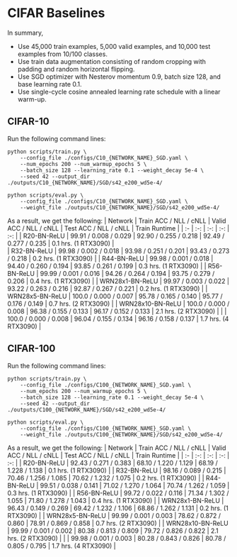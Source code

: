 # CIFAR Baselines

In summary,
* Use 45,000 train examples, 5,000 valid examples, and 10,000 test examples from 10/100 classes.
* Use train data augmentation consisting of random cropping with padding and random horizontal flipping.
* Use SGD optimizer with Nesterov momentum 0.9, batch size 128, and base learning rate 0.1.
* Use single-cycle cosine annealed learning rate schedule with a linear warm-up.

## CIFAR-10

Run the following command lines:
```
python scripts/train.py \
    --config_file ./configs/C10_{NETWORK_NAME}_SGD.yaml \
    --num_epochs 200 --num_warmup_epochs 5 \
    --batch_size 128 --learning_rate 0.1 --weight_decay 5e-4 \
    --seed 42 --output_dir ./outputs/C10_{NETWORK_NAME}/SGD/s42_e200_wd5e-4/
```
```
python scripts/eval.py \
    --config_file ./configs/C10_{NETWORK_NAME}_SGD.yaml \
    --weight_file ./outputs/C10_{NETWORK_NAME}/SGD/s42_e200_wd5e-4/
```

As a result, we get the following:
| Network          | Train ACC / NLL / cNLL | Valid ACC / NLL / cNLL | Test ACC / NLL / cNLL  | Train Runtime        |
| :-               | :-:                    | :-:                    | :-:                    | :-:                  |
| R20-BN-ReLU      | 99.91 / 0.008 / 0.029  | 92.90 / 0.255 / 0.218  | 92.49 / 0.277 / 0.235  | 0.1 hrs. (1 RTX3090) |  
| R32-BN-ReLU      | 99.98 / 0.002 / 0.018  | 93.98 / 0.251 / 0.201  | 93.43 / 0.273 / 0.218  | 0.2 hrs. (1 RTX3090) |
| R44-BN-ReLU      | 99.98 / 0.001 / 0.018  | 94.40 / 0.260 / 0.194  | 93.85 / 0.261 / 0.199  | 0.3 hrs. (1 RTX3090) |
| R56-BN-ReLU      | 99.99 / 0.001 / 0.016  | 94.26 / 0.264 / 0.194  | 93.75 / 0.279 / 0.206  | 0.4 hrs. (1 RTX3090) |
| WRN28x1-BN-ReLU  | 99.97 / 0.003 / 0.022  | 93.22 / 0.263 / 0.216  | 92.87 / 0.267 / 0.221  | 0.2 hrs. (1 RTX3090) |
| WRN28x5-BN-ReLU  | 100.0 / 0.000 / 0.007  | 95.78 / 0.165 / 0.140  | 95.77 / 0.176 / 0.149  | 0.7 hrs. (2 RTX3090) |
| WRN28x10-BN-ReLU | 100.0 / 0.000 / 0.008  | 96.38 / 0.155 / 0.133  | 96.17 / 0.152 / 0.133  | 2.1 hrs. (2 RTX3090) |
|                  | 100.0 / 0.000 / 0.008  | 96.04 / 0.155 / 0.134  | 96.16 / 0.158 / 0.137  | 1.7 hrs. (4 RTX3090) |

## CIFAR-100

Run the following command lines:
```
python scripts/train.py \
    --config_file ./configs/C100_{NETWORK_NAME}_SGD.yaml \
    --num_epochs 200 --num_warmup_epochs 5 \
    --batch_size 128 --learning_rate 0.1 --weight_decay 5e-4 \
    --seed 42 --output_dir ./outputs/C100_{NETWORK_NAME}/SGD/s42_e200_wd5e-4/
```
```
python scripts/eval.py \
    --config_file ./configs/C100_{NETWORK_NAME}_SGD.yaml \
    --weight_file ./outputs/C100_{NETWORK_NAME}/SGD/s42_e200_wd5e-4/
```

As a result, we get the following:
| Network          | Train ACC / NLL / cNLL | Valid ACC / NLL / cNLL | Test ACC / NLL / cNLL  | Train Runtime        |
| :-               | :-:                    | :-:                    | :-:                    | :-:                  |
| R20-BN-ReLU      | 92.43 / 0.271 / 0.383  | 68.10 / 1.220 / 1.129  | 68.19 / 1.228 / 1.138  | 0.1 hrs. (1 RTX3090) |
| R32-BN-ReLU      | 98.16 / 0.089 / 0.215  | 70.46 / 1.256 / 1.085  | 70.62 / 1.232 / 1.075  | 0.2 hrs. (1 RTX3090) |
| R44-BN-ReLU      | 99.51 / 0.038 / 0.141  | 71.02 / 1.270 / 1.064  | 70.74 / 1.262 / 1.059  | 0.3 hrs. (1 RTX3090) |
| R56-BN-ReLU      | 99.72 / 0.022 / 0.116  | 71.34 / 1.302 / 1.055  | 71.80 / 1.278 / 1.043  | 0.4 hrs. (1 RTX3090) |
| WRN28x1-BN-ReLU  | 96.43 / 0.149 / 0.269  | 69.42 / 1.232 / 1.106  | 68.86 / 1.262 / 1.131  | 0.2 hrs. (1 RTX3090) |
| WRN28x5-BN-ReLU  | 99.99 / 0.001 / 0.003  | 78.62 / 0.872 / 0.860  | 78.91 / 0.869 / 0.858  | 0.7 hrs. (2 RTX3090) |
| WRN28x10-BN-ReLU | 99.99 / 0.001 / 0.002  | 80.38 / 0.813 / 0.809  | 79.72 / 0.826 / 0.822  | 2.1 hrs. (2 RTX3090) |
|                  | 99.98 / 0.001 / 0.003  | 80.28 / 0.843 / 0.826  | 80.78 / 0.805 / 0.795  | 1.7 hrs. (4 RTX3090) |
